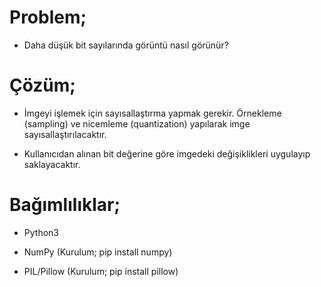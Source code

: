 # Problem;

- Daha düşük bit sayılarında görüntü nasıl görünür?

# Çözüm;

- İmgeyi işlemek için sayısallaştırma yapmak gerekir. Örnekleme (sampling) ve nicemleme (quantization) yapılarak imge sayısallaştırılacaktır.

- Kullanıcıdan alınan bit değerine göre imgedeki değişiklikleri uygulayıp saklayacaktır.

# Bağımlılıklar;

- Python3

- NumPy (Kurulum; pip install numpy)

- PIL/Pillow (Kurulum; pip install pillow)





